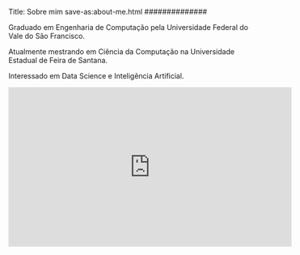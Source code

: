 Title: Sobre mim
save-as:about-me.html
##############

Graduado em Engenharia de Computação pela Universidade Federal do Vale do São Francisco.

Atualmente mestrando em Ciência da Computação na Universidade Estadual de Feira de Santana.

Interessado em Data Science e Inteligência Artificial.

<iframe width="560" height="315" src="https://www.youtube.com/embed/0HdGp12ibP4" frameborder="0" allow="accelerometer; autoplay; encrypted-media; gyroscope; picture-in-picture" allowfullscreen></iframe>
